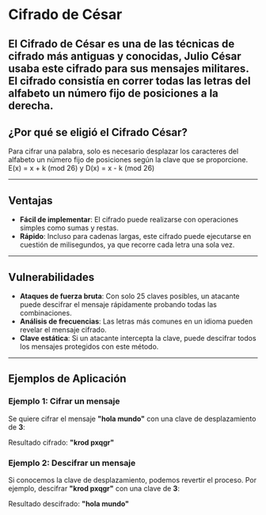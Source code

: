 # Cifrado de César

El **Cifrado de César** es una de las técnicas de cifrado más antiguas y conocidas, Julio César usaba este cifrado para sus
mensajes militares. El cifrado consistía en correr todas las letras del alfabeto un número fijo de posiciones a la derecha.
---

## ¿Por qué se eligió el Cifrado César?

Para cifrar una palabra, solo es necesario desplazar los caracteres del alfabeto un número fijo de posiciones según la clave que se proporcione. E(x) = x + k (mod 26) y D(x) = x - k (mod 26)

---

## Ventajas

- **Fácil de implementar**: El cifrado puede realizarse con operaciones simples como sumas y restas. 
- **Rápido**: Incluso para cadenas largas, este cifrado puede ejecutarse en cuestión de milisegundos, ya que recorre cada letra una sola vez.

---

## Vulnerabilidades

- **Ataques de fuerza bruta**: Con solo 25 claves posibles, un atacante puede descifrar el mensaje rápidamente probando todas las combinaciones.
- **Análisis de frecuencias**: Las letras más comunes en un idioma pueden revelar el mensaje cifrado.
- **Clave estática**: Si un atacante intercepta la clave, puede descifrar todos los mensajes protegidos con este método.

---

## Ejemplos de Aplicación

### Ejemplo 1: Cifrar un mensaje
Se quiere cifrar el mensaje **"hola mundo"** con una clave de desplazamiento de **3**:

Resultado cifrado: **"krod pxqgr"**

### Ejemplo 2: Descifrar un mensaje
Si conocemos la clave de desplazamiento, podemos revertir el proceso. Por ejemplo, descifrar **"krod pxqgr"** con una clave de **3**:

Resultado descifrado: **"hola mundo"**
